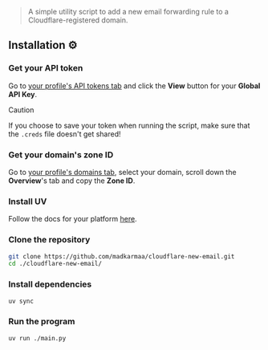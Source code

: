 > A simple utility script to add a new email forwarding rule to a Cloudflare-registered domain.

## Installation ⚙️

### Get your API token

Go to [your profile's API tokens tab](https://dash.cloudflare.com/profile/api-tokens) and click the **View** button for your **Global API Key**.

> [!CAUTION]
>
> If you choose to save your token when running the script, make sure that the `.creds` file doesn't get shared!

### Get your domain's zone ID

Go to [your profile's domains tab](https://dash.cloudflare.com), select your domain, scroll down the **Overview**'s tab and copy the **Zone ID**.

### Install UV

Follow the docs for your platform [here](https://docs.astral.sh/uv/getting-started/installation/).

### Clone the repository

```bash
git clone https://github.com/madkarmaa/cloudflare-new-email.git
cd ./cloudflare-new-email/
```

### Install dependencies

```bash
uv sync
```

### Run the program

```bash
uv run ./main.py
```
